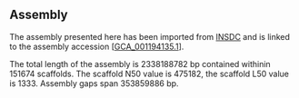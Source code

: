 **Assembly**
--------

The assembly presented here has been imported from [INSDC](http://www.insdc.org) and is linked to the assembly accession [[GCA\_001194135.1](http://www.ebi.ac.uk/ena/data/view/GCA_001194135.1)].

The total length of the assembly is 2338188782 bp contained withinin 151674 scaffolds.
The scaffold N50 value is 475182, the scaffold L50 value is 1333.
Assembly gaps span 353859886 bp.
